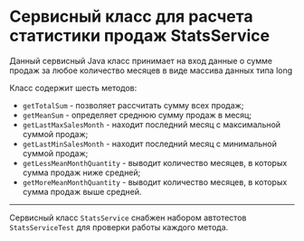 # Сервисный класс для расчета статистики продаж **StatsService**

Данный сервисный Java класс принимает на вход данные о сумме продаж за любое количество месяцев в виде массива данных типа long

Класс содержит шесть методов:

* `getTotalSum` - позволяет рассчитать сумму всех продаж;
* `getMeanSum` - определяет среднюю сумму продаж в месяц;
* `getLastMaxSalesMonth` - находит последний месяц с максимальной суммой продаж;
* `getLastMinSalesMonth` - находит последний месяц с минимальной суммой продаж;
* `getLessMeanMonthQuantity` - выводит количество месяцев, в которых сумма продаж ниже средней;
* `getMoreMeanMonthQuantity` - выводит количество месяцев, в которых сумма продаж выше средней.

******

Сервисный класс `StatsService` снабжен набором автотестов `StatsServiceTest` для проверки работы каждого метода.